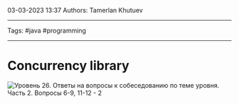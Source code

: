 03-03-2023
13:37
Authors: Tamerlan Khutuev
***
Tags: #java #programming 
***
# Concurrency library


![Уровень 26. Ответы на вопросы к собеседованию по теме уровня. Часть 2. Вопросы 6-9, 11-12 - 2](https://cdn.javarush.com/images/article/05dea82f-9363-43db-850d-59271569e951/512.webp)